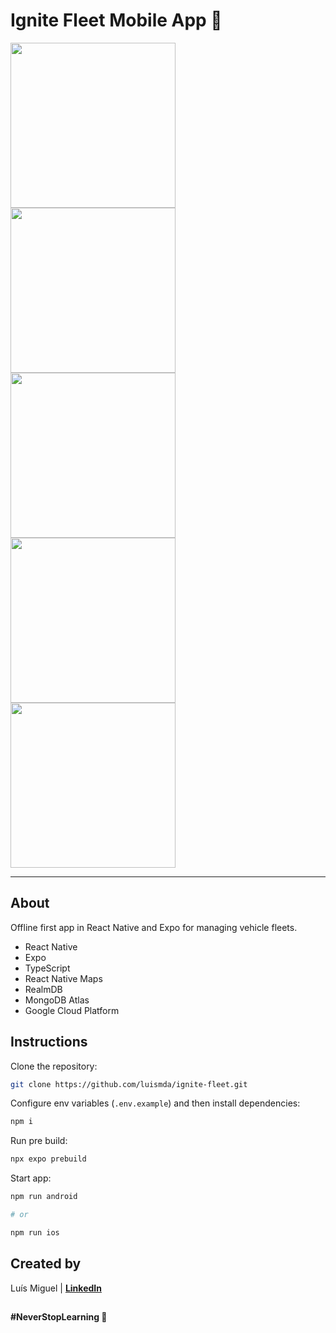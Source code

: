 # Ignite Fleet Mobile App 🚗

<img width="264" src="https://github.com/luismda/ignite-fleet/assets/88680118/fb100eb2-ffce-40cb-b2d3-a8ef64f646d0" alt="" />
<img width="264" src="https://github.com/luismda/ignite-fleet/assets/88680118/9a24506a-6b4f-4ff5-8907-84b3262a70e1" alt="" />
<img width="264" src="https://github.com/luismda/ignite-fleet/assets/88680118/9affa7a8-42c6-4800-9a03-a9746c25eee2" alt="" />
<img width="264" src="https://github.com/luismda/ignite-fleet/assets/88680118/63cd30ee-a9b0-4035-befb-af5787e4e020" alt="" />
<img width="264" src="https://github.com/luismda/ignite-fleet/assets/88680118/e1d07a4c-a325-4400-9264-0344f68a3503" alt="" />

---

## About

Offline first app in React Native and Expo for managing vehicle fleets.

- React Native
- Expo
- TypeScript
- React Native Maps
- RealmDB
- MongoDB Atlas
- Google Cloud Platform

## Instructions

Clone the repository:

```sh
git clone https://github.com/luismda/ignite-fleet.git
```

Configure env variables (`.env.example`) and then install dependencies:

```sh
npm i
```

Run pre build:

```sh
npx expo prebuild
```

Start app:

```sh
npm run android

# or

npm run ios
```

## Created by

Luís Miguel | [**LinkedIn**](https://www.linkedin.com/in/luis-miguel-dutra-alves/)

##

**#NeverStopLearning 🚀**